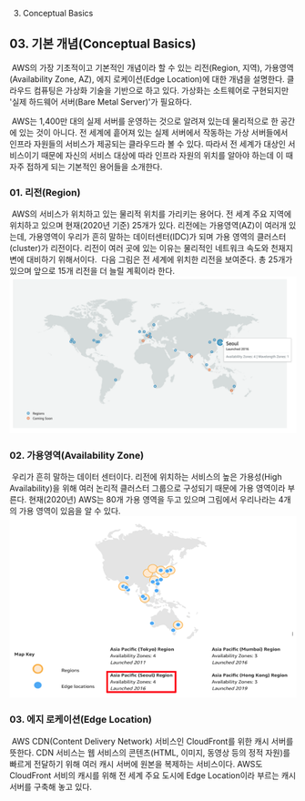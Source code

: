 03. Conceptual Basics

## 03\. 기본 개념(Conceptual Basics)
​ AWS의 가장 기초적이고 기본적인 개념이라 할 수 있는 리전(Region, 지역), 가용영역(Availability Zone, AZ), 에지 로케이션(Edge Location)에 대한 개념을 설명한다. 클라우드 컴퓨팅은 가상화 기술을 기반으로 하고 있다. 가상화는 소트웨어로 구현되지만 '실제 하드웨어 서버(Bare Metal Server)'가 필요하다.

​ AWS는 1,400만 대의 실제 서버를 운영하는 것으로 알려져 있는데 물리적으로 한 공간에 있는 것이 아니다. 전 세계에 흩어져 있는 실제 서버에서 작동하는 가상 서버들에서 인프라 자원들의 서비스가 제공되는 클라우드라 볼 수 있다. 따라서 전 세계가 대상인 서비스이기 때문에 자신의 서비스 대상에 따라 인프라 자원의 위치를 알아야 하는데 이 때 자주 접하게 되는 기본적인 용어들을 소개한다.

### 01. 리전(Region)
​ AWS의 서비스가 위치하고 있는 물리적 위치를 가리키는 용어다. 전 세계 주요 지역에 위치하고 있으며 현재(2020년 기준) 25개가 있다. 리전에는 가용영역(AZ)이 여러개 있는데, 가용영역이 우리가 흔히 말하는 데이터센터(IDC)가 되며 가용 영역의 클러스터(cluster)가 리전이다. 리전이 여러 곳에 있는 이유는 물리적인 네트워크 속도와 천재지변에 대비하기 위해서이다.
​ 다음 그림은 전 세계에 위치한 리전을 보여준다. 총 25개가 있으며 앞으로 15개 리전을 더 늘릴 계획이라 한다.
![85b7788d10ed02bd913d1ea15946c88f.png](../../_resources/f52a824ced06446dba277a43faae214d.png)

### 02. 가용영역(Availability Zone)
​ 우리가 흔히 말하는 데이터 센터이다. 리전에 위치하는 서비스의 높은 가용성(High Availability)을 위해 여러 논리적 클러스터 그룹으로 구성되기 때문에 가용 영역이라 부른다. 현재(2020년) AWS는 80개 가용 영역을 두고 있으며 그림에서 우리나라는 4개의 가용 영역이 있음을 알 수 있다. 
![f9913eaf9389bb7990e6b0ff274bae16.png](../../_resources/ad4df8bd715745f5a62219dab82d1390.png)

### 03. 에지 로케이션(Edge Location)
​ AWS CDN(Content Delivery Network) 서비스인 CloudFront를 위한 캐시 서버를 뜻한다. CDN 서비스는 웹 서비스의 콘텐츠(HTML, 이미지, 동영상 등의 정적 자원)를 빠르게 전달하기 위해 여러 캐시 서버에 원본을 복제하는 서비스이다. AWS도 CloudFront 서비의 캐시를 위해 전 세계 주요 도시에 Edge Location이라 부르는 캐시 서버를 구축해 놓고 있다.  



